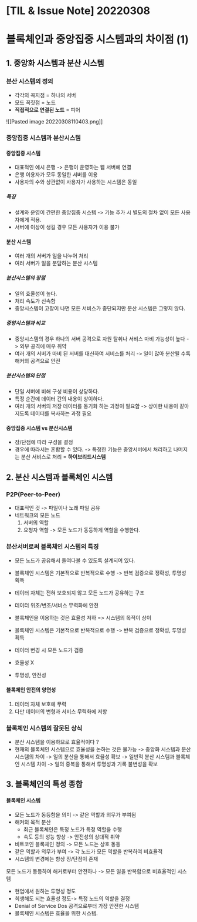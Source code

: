 # [TIL & Issue Note] 20220308


# 블록체인과 중앙집중 시스템과의 차이점 (1)

## 1. 중앙화 시스템과 분산 시스템
### 분산 시스템의 정의
- 각각의 꼭지점 = 하나의 서버
- 모드 꼭짓점 = 노드
- **직접적으로 연결된 노드** = 피어

![[Pasted image 20220308110403.png]]

### 중앙집중 시스템과 분산시스템
#### 중앙집중 시스템
- 대표적인 예시 은행 -> 은행이 운영하는 웹 서버에 연결
- 은행 이용자가 모두 동일한 서버를 이용
- 사용자의 수와 상관없이 사용자가 사용하는 시스템은 동일

##### 특징
- 설계와 운영이 간편한 중앙집중 시스템 -> 기능 추가 시 별도의 절차 없이 모든 사용자에게 적용.
- 서버에 이상이 생길 경우 모든 사용자가 이용 불가


#### 분산 시스템
- 여러 개의 서버가 일을 나누어 처리
- 여러 서버가 일을 분담하는 분산 시스템

##### 분산시스템의 장점
- 일의 효울성이 높다.
- 처리 속도가 신속함
- 중앙시스템이 고장이 나면 모든 서비스가 중단되지만 분산 시스템은 그렇지 않다.

##### 중앙시스템과 비교
- 중앙시스템의 경우 하나의 서버 공격으로 자원 탈취나 서비스 마비 가능성이 높다 -> 외부 공격에 매우 취약
- 여러 개의 서버가 마비 된 서버를 대신하여 서비스를 처리 -> 일이 많아 분산될 수록 해커의 공격으로 안전

##### 분산시스템의 단점
- 단일 서버에 비해 구성 비용이 상당하다.
- 특정 순간에 데이터 간의 내용이 상이하다.
- 여러 개의 서버의 저장 데이터를 동기화 하는 과정이 필요함 -> 상이한 내용이 같아지도록 데이터를 복사하는 과정 필요

#### 중앙집중 시스템 vs 분산시스템
- 장/단점에 따라 구성을 결정
- 경우에 따라서는 혼합할 수 있다. -> 특정한 기능은 중앙서버에서 처리하고 나머지는 분산 서비스로 처리 = **하이브리드시스템**

## 2. 분산 시스템과 블록체인 시스템
### P2P(Peer-to-Peer)
- 대표적인 것 -> 파일이나 노래 파일 공유
- 네트워크의 모든 노드
	1. 서버의 역할
	2. 요청자 역할
-> 모든 노드가 동등하게 역할을 수행한다.


### 분산서버로써 블록체인 시스템의 특징



- 모든 노드가 공유해서 들여다볼 수 있도록 설계되어 있다. 
- 블록체인 시스템은 기본적으로 반복적으로 수행 -> 반복 검증으로 정확성, 투명성 획득

- 데이터 자체는 전혀 보호되지 않고 모든 노드가 공유하는 구조
- 데이터 위조/변조/서비스 무력화에 안전
- 블록체인을 이용하는 것은 효율성 저하 => 시스템의 목적이 상이
- 블록체인 시스템은 기본적으로 반복적으로 수행 -> 반복 검증으로 정확성, 투명성 획득
- 데이터 변경 시 모든 노드가 검증
- 효율성 X
- 투명성, 안전성


#### 블록체인 안전의 양면성
1. 데이터 자체 보호에 무력
2. 다만 데이터의 변형과 서비스 무력화에 저항


### 블록체인 시스템의 잘못된 상식
- 분산 시스템을 이용하므로 효율적이다 ?
- 현재의 블록체인 시스템으로 효율성을 논하는 것은 불가능
-> 중앙화 시스템과 분산 시스템의 차이 -> 일의 분산을 통해서 효율성 확보
-> 일반적 분산 시스템과 블록체인 시스템 차이 -> 일의 중복을 통해서 투명성과 기록 불변성을 확보


## 3. 블록체인의 특성 종합
#### 블록체인 시스템 
- 모든 노드가 동등함을 의미 -> 같은 역할과 의무가 부여됨
- 해커의 목적 분산
	- 최근 블록체인은 특정 노드가 특정 역할을 수행
	- 속도 등의 성능 향상 -> 안전성의 상대적 취약
- 비트코인 블록체인 정의 -> 모든 노드는 상호 동등
- 같은 역할과 의무가 부여 -> 각 노드가 모든 역할을 반복하여 비효율적
- 시스템의 변경에는 항상 장/단점이 존재

모든 노드가 동등하여 해커로부터 안전하나 -> 모든 일을 반복함으로 비효율적인 시스템
- 현업에서 원하는 투명성 정도
- 희생해도 되는 효율성 정도-> 특정 노드의 역할을 결정
- Denial of Service Dos 공격으로부터 가장 안전한 시스템
- 블록체인 시스템은 효율을 위한 시스템.
